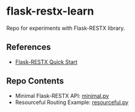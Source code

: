 # flask-restx-learn

Repo for experiments with Flask-RESTX library.

## References

- [Flask-RESTX Quick Start](https://flask-restx.readthedocs.io/en/latest/quickstart.html)

## Repo Contents

- Minimal Flask-RESTX API: [minimal.py](minimal.py)
- Resourceful Routing Example: [resourceful.py](resourceful.py)
